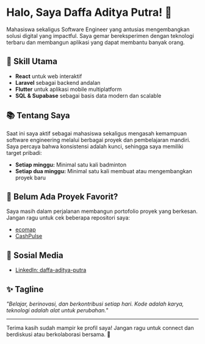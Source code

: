 # Halo, Saya Daffa Aditya Putra! 👋

Mahasiswa sekaligus Software Engineer yang antusias mengembangkan solusi digital yang impactful. Saya gemar bereksperimen dengan teknologi terbaru dan membangun aplikasi yang dapat membantu banyak orang.

## 🚀 Skill Utama
- **React** untuk web interaktif
- **Laravel** sebagai backend andalan
- **Flutter** untuk aplikasi mobile multiplatform
- **SQL & Supabase** sebagai basis data modern dan scalable

## 📚 Tentang Saya
Saat ini saya aktif sebagai mahasiswa sekaligus mengasah kemampuan software engineering melalui berbagai proyek dan pembelajaran mandiri. Saya percaya bahwa konsistensi adalah kunci, sehingga saya memiliki target pribadi:
- **Setiap minggu:** Minimal satu kali badminton
- **Setiap dua minggu:** Minimal satu kali membuat atau mengembangkan proyek baru

## 🌱 Belum Ada Proyek Favorit?
Saya masih dalam perjalanan membangun portofolio proyek yang berkesan. Jangan ragu untuk cek beberapa repositori saya:
- [ecomap](https://github.com/faditya-start/ecomap)
- [CashPulse](https://github.com/faditya-start/CashPulse)

## 🔗 Sosial Media
- [LinkedIn: daffa-aditya-putra](https://www.linkedin.com/in/daffa-aditya-putra/)

## ✨ Tagline
_"Belajar, berinovasi, dan berkontribusi setiap hari. Kode adalah karya, teknologi adalah alat untuk perubahan."_

---

Terima kasih sudah mampir ke profil saya! Jangan ragu untuk connect dan berdiskusi atau berkolaborasi bersama. 🚀
